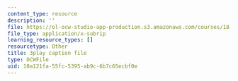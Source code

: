 ```yaml
---
content_type: resource
description: ''
file: https://ol-ocw-studio-app-production.s3.amazonaws.com/courses/18-03sc-differential-equations-fall-2011/10a121fa55fc5395ab9c6b7c65ecbf0e_z-meBrqcy_I.vtt
file_type: application/x-subrip
learning_resource_types: []
resourcetype: Other
title: 3play caption file
type: OCWFile
uid: 10a121fa-55fc-5395-ab9c-6b7c65ecbf0e
---
```


